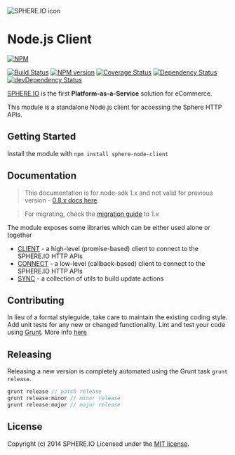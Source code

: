 ![SPHERE.IO icon](https://admin.sphere.io/assets/images/sphere_logo_rgb_long.png)

# Node.js Client

[![NPM](https://nodei.co/npm/sphere-node-client.png?downloads=true)](https://www.npmjs.org/package/sphere-node-client)

[![Build Status](https://secure.travis-ci.org/sphereio/sphere-node-client.png?branch=master)](http://travis-ci.org/sphereio/sphere-node-client) [![NPM version](https://badge.fury.io/js/sphere-node-client.png)](http://badge.fury.io/js/sphere-node-client) [![Coverage Status](https://coveralls.io/repos/sphereio/sphere-node-client/badge.png?branch=master)](https://coveralls.io/r/sphereio/sphere-node-client?branch=master) [![Dependency Status](https://david-dm.org/sphereio/sphere-node-client.png?theme=shields.io)](https://david-dm.org/sphereio/sphere-node-client) [![devDependency Status](https://david-dm.org/sphereio/sphere-node-client/dev-status.png?theme=shields.io)](https://david-dm.org/sphereio/sphere-node-client#info=devDependencies)

[SPHERE.IO](http://sphere.io/) is the first **Platform-as-a-Service** solution for eCommerce.

This module is a standalone Node.js client for accessing the Sphere HTTP APIs.


## Getting Started
Install the module with `npm install sphere-node-client`

## Documentation
> This documentation is for node-sdk 1.x and not valid for previous version - [0.8.x docs here](blob/v0.8.1/README.md#table-of-contents).

> For migrating, check the [migration guide](docs/MIGRATION-1.0.md) to 1.x

The module exposes some libraries which can be either used alone or together

* [CLIENT](docs/CLIENT.md) - a high-level (promise-based) client to connect to the SPHERE.IO HTTP APIs
* [CONNECT](docs/CONNECT.md) - a low-level (callback-based) client to connect to the SPHERE.IO HTTP APIs
* [SYNC](docs/SYNC.md) - a collection of utils to build update actions

## Contributing
In lieu of a formal styleguide, take care to maintain the existing coding style. Add unit tests for any new or changed functionality. Lint and test your code using [Grunt](http://gruntjs.com/).
More info [here](CONTRIBUTING.md)

## Releasing
Releasing a new version is completely automated using the Grunt task `grunt release`.

```javascript
grunt release // patch release
grunt release:minor // minor release
grunt release:major // major release
```

## License
Copyright (c) 2014 SPHERE.IO
Licensed under the [MIT license](LICENSE-MIT).
